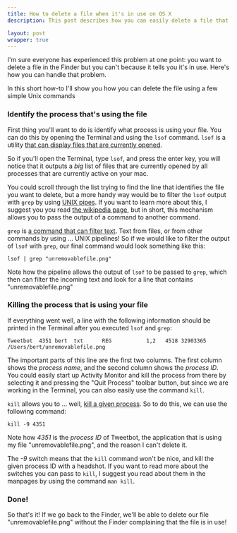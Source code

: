 ```yaml
---
title: How to delete a file when it's in use on OS X
description: This post describes how you can easily delete a file that's in use on Mac OS X using a few simple terminal commands

layout: post
wrapper: true
---
```

I'm sure everyone has experienced this problem at one point: you want to delete a file in the Finder but you can't because it tells you it's in use. Here's how you can handle that problem.

In this short how-to I'll show you how you can delete the file using a few simple Unix commands

### Identify the process that's using the file

First thing you'll want to do is identify what process is using your file. You can do this by opening the Terminal and using the `lsof` command. `lsof` is a utility [that can display files that are currently opened](http://en.wikipedia.org/wiki/Lsof).

So if you'll open the Terminal, type `lsof`, and press the enter key, you will notice that it outputs a *big* list of files that are currently opened by all processes that are currently active on your mac.

You could scroll through the list trying to find the line that identifies the file you want to delete, but a more handy way would be to filter the `lsof` output with `grep` by using [UNIX pipes](http://en.wikipedia.org/wiki/Pipeline_(Unix)). If you want to learn more about this, I suggest you you read [the wikipedia page](http://en.wikipedia.org/wiki/Pipeline_(Unix)), but in short, this mechanism allows you to pass the output of a command to another command.

`grep` is [a command that can filter text](http://en.wikipedia.org/wiki/Grep). Text from files, or from other commands by using ... UNIX pipelines! So if we would like to filter the output of `lsof` with `grep`, our final command would look something like this:

    lsof | grep "unremovablefile.png"

Note how the pipeline allows the output of `lsof` to be passed to `grep`, which then can filter the incoming text and look for a line that contains "unremovablefile.png"

### Killing the process that is using your file

If everything went well, a line with the following information should be printed in the Terminal after you executed `lsof` and `grep`:

    Tweetbot  4351 bert  txt      REG           1,2   4518 32903365 /Users/bert/unremovablefile.png

The important parts of this line are the first two columns. The first column shows the *process name*, and the second column shows the *process ID*. You could easily start up Activity Monitor and kill the process from there by selecting it and pressing the "Quit Process" toolbar button, but since we are working in the Terminal, you can also easily use the command `kill`.

`kill` allows you to ... well, [kill a given process](http://en.wikipedia.org/wiki/Kill_(command)). So to do this, we can use the following command:

    kill -9 4351

Note how *4351* is the *process ID* of Tweetbot, the application that is using my file "unremovablefile.png", and the reason I can't delete it.

The *-9* switch means that the `kill` command won't be nice, and kill the given process ID with a headshot. If you want to read more about the switches you can pass to `kill`, I suggest you read about them in the manpages by using the command `man kill`.

### Done!

So that's it! If we go back to the Finder, we'll be able to delete our file "unremovablefile.png" without the Finder complaining that the file is in use!
